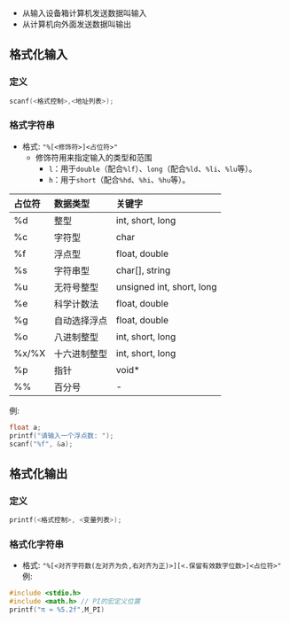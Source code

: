 - 从输入设备箱计算机发送数据叫输入
- 从计算机向外面发送数据叫输出
## 格式化输入
### 定义
```c
scanf(<格式控制>,<地址列表>);
```
### 格式字符串
- 格式: `"%[<修饰符>]<占位符>"`
	- 修饰符用来指定输入的类型和范围
		- `l`：用于`double`（配合`%lf`）、`long`（配合`%ld`、`%li`、`%lu`等）。
		- `h`：用于`short`（配合`%hd`、`%hi`、`%hu`等）。

| 占位符   | 数据类型   | 关键字                       |
| :---- | :----- | :------------------------ |
| %d    | 整型     | int, short, long          |
| %c    | 字符型    | char                      |
| %f    | 浮点型    | float, double             |
| %s    | 字符串型   | char[], string            |
| %u    | 无符号整型  | unsigned int, short, long |
| %e    | 科学计数法  | float, double             |
| %g    | 自动选择浮点 | float, double             |
| %o    | 八进制整型  | int, short, long          |
| %x/%X | 十六进制整型 | int, short, long          |
| %p    | 指针     | void*                     |
| %%    | 百分号    | -                         |

例:
```c
float a; 
printf("请输入一个浮点数: ");
scanf("%f", &a);
```
## 格式化输出
### 定义
```c
printf(<格式控制>, <变量列表>);
```
### 格式化字符串
- 格式: `"%[<对齐字符数(左对齐为负,右对齐为正)>][<.保留有效数字位数>]<占位符>"`
例: 
```c
#include <stdio.h> 
#include <math.h> // PI的宏定义位置
printf("π ≈ %5.2f",M_PI)
```
